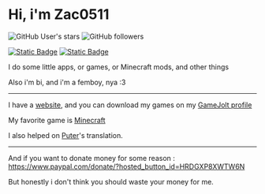 # Hi, i'm Zac0511

![GitHub User's stars](https://img.shields.io/github/stars/Zac0511?style=flat&logo=github&label=Stars) ![GitHub followers](https://img.shields.io/github/followers/Zac0511?style=flat&logo=github&label=Followers)

[![Static Badge](https://img.shields.io/badge/Visit_my-website-blue?logo=googlechrome&logoColor=white)](https://sites.google.com/view/zac0511) [![Static Badge](https://img.shields.io/badge/Download_my_games-on_GameJolt-yellow?logo=gamejolt&logoColor=white)](https://gamejolt.com/@Zac0511)

I do some little apps, or games, or Minecraft mods, and other things

Also i'm bi, and i'm a femboy, nya :3
***
I have a [website](https://zac0511.puter.site), and you can download my games on my [GameJolt profile](https://gamejolt.com/@Zac0511)

My favorite game is [Minecraft](https://www.minecraft.net/about-minecraft)

I also helped on [Puter](https://github.com/HeyPuter/puter)'s translation.

***
And if you want to donate money for some reason : https://www.paypal.com/donate/?hosted_button_id=HRDGXP8XWTW6N

But honestly i don't think you should waste your money for me.
